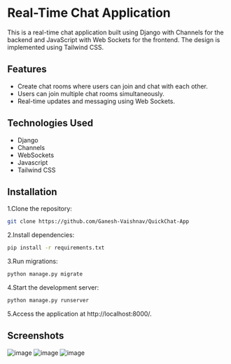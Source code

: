 # **Real-Time Chat Application**
This is a real-time chat application built using Django with Channels for the backend and JavaScript with Web Sockets for the frontend. The design is implemented using Tailwind CSS.

## Features
- Create chat rooms where users can join and chat with each other.
- Users can join multiple chat rooms simultaneously.
- Real-time updates and messaging using Web Sockets.

## Technologies Used
- Django
- Channels
- WebSockets
- Javascript
- Tailwind CSS

## Installation
1.Clone the repository:
```sh
git clone https://github.com/Ganesh-Vaishnav/QuickChat-App
```
2.Install dependencies:
```sh
pip install -r requirements.txt
```

3.Run migrations:

```sh
python manage.py migrate
```
4.Start the development server:
```sh
python manage.py runserver
```
5.Access the application at http://localhost:8000/.

## Screenshots
![image](https://github.com/Ganesh-Vaishnav/QuickChat-App/assets/91007617/31b280e6-7f39-4a7c-a837-943dc19a710b)
![image](https://github.com/Ganesh-Vaishnav/QuickChat-App/assets/91007617/cc1faf57-bdb4-476c-87ab-14d569f5315c)
![image](https://github.com/Ganesh-Vaishnav/QuickChat-App/assets/91007617/280c4711-0e87-44e0-ae0b-f08e04d4bbbd)



